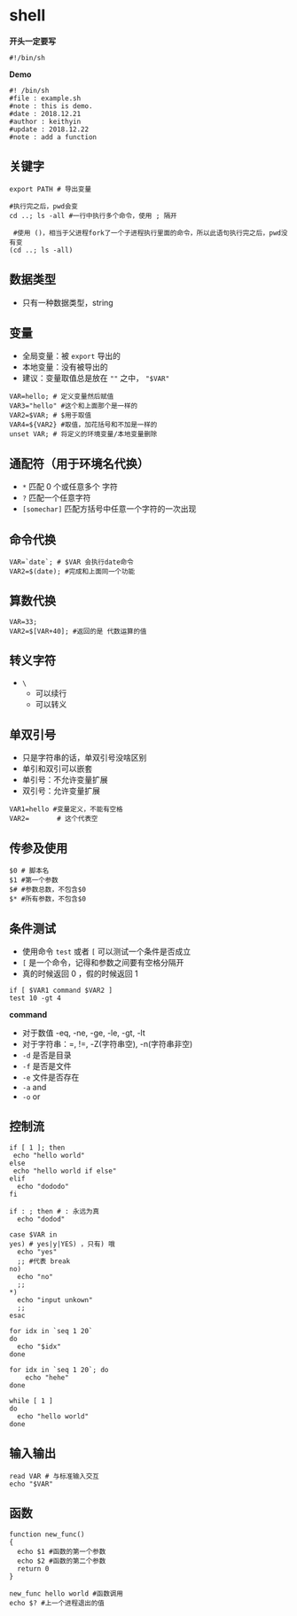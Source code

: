 # shell

**开头一定要写**

```shell
#!/bin/sh
```

**Demo**
```shell
#! /bin/sh
#file : example.sh
#note : this is demo.
#date : 2018.12.21
#author : keithyin
#update : 2018.12.22
#note : add a function
```

## 关键字

```shell
export PATH # 导出变量

#执行完之后，pwd会变
cd ..; ls -all #一行中执行多个命令，使用 ; 隔开

 #使用 ()，相当于父进程fork了一个子进程执行里面的命令，所以此语句执行完之后，pwd没有变
(cd ..; ls -all)
```



## 数据类型

- 只有一种数据类型，string



## 变量

* 全局变量：被 `export` 导出的
* 本地变量：没有被导出的
* 建议：变量取值总是放在 `""` 之中， `"$VAR"`

```shell
VAR=hello; # 定义变量然后赋值
VAR3="hello" #这个和上面那个是一样的
VAR2=$VAR; # $用于取值
VAR4=${VAR2} #取值，加花括号和不加是一样的
unset VAR; # 将定义的环境变量/本地变量删除
```



## 通配符（用于环境名代换）

* `*` 匹配 0 个或任意多个 字符
* `?` 匹配一个任意字符
* `[somechar]` 匹配方括号中任意一个字符的一次出现



## 命令代换

```shell
VAR=`date`; # $VAR 会执行date命令
VAR2=$(date); #完成和上面同一个功能
```



## 算数代换

```shell
VAR=33;
VAR2=$[VAR+40]; #返回的是 代数运算的值
```



## 转义字符

* `\` 
  * 可以续行
  * 可以转义



## 单双引号

* 只是字符串的话，单双引号没啥区别
* 单引和双引可以嵌套
* 单引号：不允许变量扩展
* 双引号：允许变量扩展

```shell
VAR1=hello #变量定义，不能有空格
VAR2= 		# 这个代表空
```


## 传参及使用
```shell
$0 # 脚本名
$1 #第一个参数
$# #参数总数，不包含$0
$* #所有参数，不包含$0
```



## 条件测试

- 使用命令 `test` 或者 `[` 可以测试一个条件是否成立
- `[` 是一个命令，记得和参数之间要有空格分隔开
- 真的时候返回 0 ，假的时候返回 1

```shell
if [ $VAR1 command $VAR2 ]
test 10 -gt 4
```

**command**

- 对于数值 -eq, -ne, -ge, -le, -gt, -lt
- 对于字符串：=, !=, -Z(字符串空), -n(字符串非空)
- `-d` 是否是目录
- `-f` 是否是文件
- `-e` 文件是否存在
- `-a` and
- `-o` or



## 控制流

```shell
if [ 1 ]; then
 echo "hello world"
else
 echo "hello world if else"
elif
  echo "dododo"
fi

if : ; then # : 永远为真
  echo "dodod"

case $VAR in 
yes) # yes|y|YES) ，只有) 哦
  echo "yes"
  ;; #代表 break
no)
  echo "no"
  ;;
*)
  echo "input unkown"
  ;;
esac

for idx in `seq 1 20`
do
  echo "$idx"
done

for idx in `seq 1 20`; do
	echo "hehe"
done

while [ 1 ]
do
  echo "hello world"
done
```



## 输入输出

```shell
read VAR # 与标准输入交互
echo "$VAR"
```





## 函数
```shell
function new_func()
{
  echo $1 #函数的第一个参数
  echo $2 #函数的第二个参数
  return 0
}

new_func hello world #函数调用
echo $? #上一个进程退出的值
```
